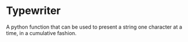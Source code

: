 # Typewriter
A python function that can be used to present a string one character at a time, in a cumulative fashion.

